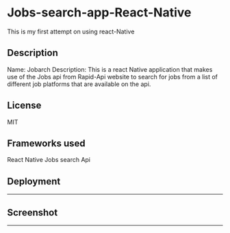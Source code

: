 # Jobs-search-app-React-Native
This is my first attempt on using react-Native 

## Description
Name: Jobarch
Description: This is a react Native application that makes use of the Jobs api from Rapid-Api website
to search for jobs from a list of different job platforms that are available on the api.

## License
MIT

## Frameworks used
React Native
Jobs search Api

## Deployment
----------------------------------------------------------------

## Screenshot
----------------------------------------------------------------

